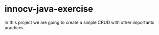 # innocv-java-exercise

In this project we are going to create a simple CRUD with other importants practices

